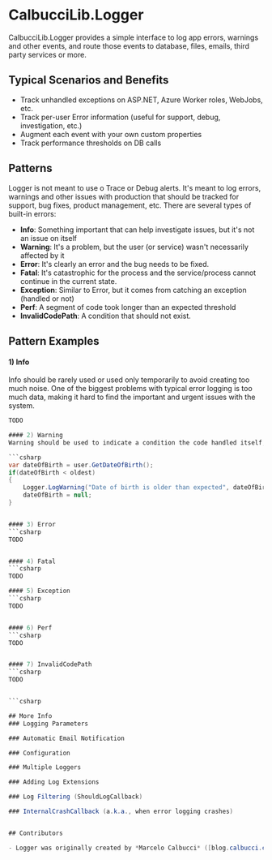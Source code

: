 # CalbucciLib.Logger

CalbucciLib.Logger provides a simple interface to log app errors, warnings and other events, and route those events to database, files, emails, third party services or more.


## Typical Scenarios and Benefits
- Track unhandled exceptions on ASP.NET, Azure Worker roles, WebJobs, etc.
- Track per-user Error information (useful for support, debug, investigation, etc.)
- Augment each event with your own custom properties
- Track performance thresholds on DB calls


## Patterns
Logger is not meant to use o Trace or Debug alerts. It's meant to log errors, warnings and other issues with production that should be tracked for support, bug fixes, product management, etc.
There are several types of built-in errors:

 - **Info**: Something important that can help investigate issues, but it's not an issue on itself 
 - **Warning**: It's a problem, but the user (or service) wasn't necessarily affected by it
 - **Error**: It's clearly an error and the bug needs to be fixed.
 - **Fatal**: It's catastrophic for the process and the service/process cannot continue in the current state.
 - **Exception**: Similar to Error, but it comes from catching an exception (handled or not)
 - **Perf**: A segment of code took longer than an expected threshold
 - **InvalidCodePath**: A condition that should not exist.
 
## Pattern Examples
 
#### 1) Info
Info should be rarely used or used only temporarily to avoid creating too much noise. One of the biggest problems with typical error logging is too much data, making it hard to find the important and urgent issues with the system.

```csharp
TODO

#### 2) Warning
Warning should be used to indicate a condition the code handled itself, but it wasn't "ideal". For example, an SDK returned a value outside of the range but the code handled that case by using a default (or max).

```csharp
var dateOfBirth = user.GetDateOfBirth();
if(dateOfBirth < oldest)
{
    Logger.LogWarning("Date of birth is older than expected", dateOfBirth);
    dateOfBirth = null;
}


#### 3) Error
```csharp
TODO


#### 4) Fatal
```csharp
TODO

#### 5) Exception
```csharp
TODO


#### 6) Perf
```csharp
TODO


#### 7) InvalidCodePath
```csharp
TODO


```csharp

## More Info
### Logging Parameters

### Automatic Email Notification

### Configuration

### Multiple Loggers

### Adding Log Extensions

### Log Filtering (ShouldLogCallback)

### InternalCrashCallback (a.k.a., when error logging crashes)


## Contributors

- Logger was originally created by *Marcelo Calbucci* ([blog.calbucci.com](http://blog.calbucci.com) | [@calbucci](http://twitter.com/calbucci))
	
	
	
	
	
	
	
	
	
	
	
	
	
	
	
	
	
	
	
	
	
	
	
	
	
	
	
	
	
	
	
	
	
	
	
	
	
	
	
	
	
	
	
	
	
	
	
	
	
	
	
	
	
	
	
	
	
	
	
	
	
	
	
	
	
	
	
	
	
	
	
	
	
	
	
	
	
	
	
	
	
	
	
	
	
	
	
	
	
	
	
	
	
	
	
	
	
	
	
	
	
	
	
	
	
	
	
	
	
	
	
	
	
	
	
	
	
	
	
	
	
	
	
	
	
	
	
	
	
	
	
	
	
	
	
	
	
	
	
	
	
	
	
	
	
	
	
	
	
	
	
	
	
	
	
	
	
	
	
	
	
	
	
	
	
	
	
	
	
	
	
	
	
	
	
	
	
	
	
	
	
	
	
	
	
	
	
	
	
	
	
	
	
	
	
	
	
	
	
	
	
	
	
	
	
	
	
	
	
	
	
	
	
	
	
	
	
	
	
	
	
	
	
	
	
	
	
	
	
	
	
	
	
	
	
	
	
	
	
	
	
	
	
	
	
	
	
	
	
	
	
	
	
	
	
	
	
	
	
	
	
	
	
	
	
	
	
	
	
	
	
	
	
	
	
	
	
	
	
	
	
	
	
	
	
	
	
	
	
	
	
	
	
	
	
	
	
	
	
	
	
	
	
	
	
	
	
	
	
	
	
	
	
	
	
	
	
	
	
	
	
	
	
	
	
	
	
	
	
	
	
	
	
	
	
	
	
	
	
	
	
	
	
	
	
	
	
	
	
	
	
	
	
	
	
	
	
	
	
	
	
	
	
	
	
	
	
	
	
	
	
	
	
	
	
	
	
	
	
	
	
	
	
	
	
	
	
	
	
	
	
	
	
	
	
	
	
	
	
	
	
	
	
	
	
	
	
	
	
	
	
	
	
	
	
	
	
	
	
	
	
	
	
	
	
	
	
	
	
	
	
	
	
	
	
	
	
	
	
	
	
	
	
	
	
	
	
	
	
	
	
	
	
	
	
	
	
	
	
	
	
	
	
	
	
	
	
	
	
	
	
	
	
	
	
	
	
	
	
	
	
	
	
	
	
	
	
	
	
	
	
	
	
	
	
	
	
	
	
	
	
	
	
	
	
	
	
	
	
	
	
	
	
	
	
	
	
	
	
	
	
	
	
	
	
	
	
	
	
	
	
	
	
	
	
	
	
	
	
	
	
	
	
	
	
	
	
	
	
	
	
	
	
	
	
	
	
	
	
	
	
	
	
	
	
	
	
	
	
	
	
	
	
	
	
	
	